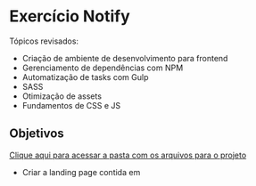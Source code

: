 # Exercício Notify

Tópicos revisados:

- Criação de ambiente de desenvolvimento para frontend
- Gerenciamento de dependências com NPM
- Automatização de tasks com Gulp
- SASS
- Otimização de assets
- Fundamentos de CSS e JS

## Objetivos

[Clique aqui para acessar a pasta com os arquivos para o projeto](https://drive.google.com/drive/folders/1zr2iCCuV30UKqhfVifgXfcmPN1Gfy2aV)

- Criar a landing page contida em
